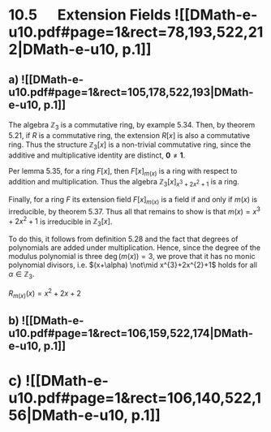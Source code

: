 
# 10.5      Extension Fields ![[DMath-e-u10.pdf#page=1&rect=78,193,522,212|DMath-e-u10, p.1]]

## a) ![[DMath-e-u10.pdf#page=1&rect=105,178,522,193|DMath-e-u10, p.1]]

The algebra $\mathbb{Z}_{3}$ is a commutative ring, by example 5.34. Then, by theorem 5.21, if $R$ is a commutative ring, the extension $R[x]$ is also a commutative ring. Thus the structure $\mathbb{Z}_{3}[x]$ is a non-trivial commutative ring, since the additive and multiplicative identity are distinct, $\mathbf{0}\neq \mathbf{1}$.

Per lemma 5.35, for a ring $F[x]$, then $F[x]_{m(x)}$ is a ring with respect to addition and multiplication. Thus the algebra $\mathbb{Z}_{3}[x]_{x^{3}+2x^{2}+1}$ is a ring.

Finally, for a ring $F$ its extension field $F[x]_{m(x)}$ is a field if and only if $m(x)$ is irreducible, by theorem 5.37. Thus all that remains to show is that $m(x) = x^{3}+2x^{2}+1$ is irreducible in $\mathbb{Z}_{3}[x]$.



To do this, it follows from definition 5.28 and the fact that degrees of polynomials are added under multiplication. Hence, since the degree of the modulus polynomial is three $\deg(m(x))=3$, we prove that it has no monic polynomial divisors, i.e. $(x+\alpha) \not\mid x^{3}+2x^{2}+1$ holds for all $\alpha \in \mathbb{Z}_{3}$.

$R_{m(x)}(x) = x^{2}+2x+2$


## b) ![[DMath-e-u10.pdf#page=1&rect=106,159,522,174|DMath-e-u10, p.1]]

# c) ![[DMath-e-u10.pdf#page=1&rect=106,140,522,156|DMath-e-u10, p.1]]





